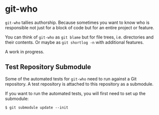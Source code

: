 # git-who
`git-who` tallies authorship. Because sometimes you want to know who is
responsible not just for a block of code but for an entire project or feature.

You can think of `git-who` as `git blame` but for file trees, i.e. directories
and their contents. Or maybe as `git shortlog -n` with additional features.

A work in progress.

## Test Repository Submodule
Some of the automated tests for `git-who` need to run against a Git repository.
A test repository is attached to this repository as a submodule.

If you want to run the automated tests, you will first need to set up the
submodule:

```
$ git submodule update --init
```
